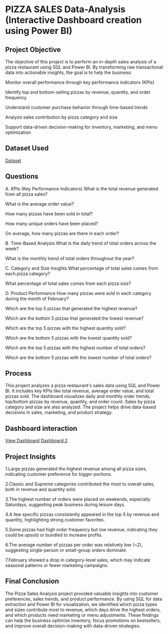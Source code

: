# PIZZA SALES Data-Analysis (Interactive Dashboard creation using Power BI)
## Project Objective
The objective of this project is to perform an in-depth sales analysis of a pizza restaurant using SQL and Power BI. By transforming raw transactional data into actionable insights, the goal is to help the business:

Monitor overall performance through key performance indicators (KPIs)

Identify top and bottom-selling pizzas by revenue, quantity, and order frequency

Understand customer purchase behavior through time-based trends

Analyze sales contribution by pizza category and size

Support data-driven decision-making for inventory, marketing, and menu optimization

## Dataset Used
<a href ="https://github.com/J4skaran/Data-Analysis-Dashboard/blob/main/pizza_sales.csv">Dataset</a>

## Questions
A. KPIs (Key Performance Indicators)
What is the total revenue generated from all pizza sales?

What is the average order value?

How many pizzas have been sold in total?

How many unique orders have been placed?

On average, how many pizzas are there in each order?

B. Time-Based Analysis
What is the daily trend of total orders across the week?

What is the monthly trend of total orders throughout the year?

C. Category and Size Insights
What percentage of total sales comes from each pizza category?

What percentage of total sales comes from each pizza size?

D. Product Performance
How many pizzas were sold in each category during the month of February?

Which are the top 5 pizzas that generated the highest revenue?

Which are the bottom 5 pizzas that generated the lowest revenue?

Which are the top 5 pizzas with the highest quantity sold?

Which are the bottom 5 pizzas with the lowest quantity sold?

Which are the top 5 pizzas with the highest number of total orders?

Which are the bottom 5 pizzas with the lowest number of total orders?

## Process
This project analyzes a pizza restaurant's sales data using SQL and Power BI. It includes key KPIs like total revenue, average order value, and total pizzas sold. The dashboard visualizes daily and monthly order trends, top/bottom pizzas by revenue, quantity, and order count. Sales by pizza category and size are also analyzed. The project helps drive data-based decisions in sales, marketing, and product strategy.

## Dashboard interaction 
<a href ="https://github.com/J4skaran/Data-Analysis-Dashboard/blob/main/PIZZA%20SALES%201.png">View Dashboard</a>
<a href ="https://github.com/J4skaran/Data-Analysis-Dashboard/blob/main/PIZZA%20SALES%202.png"> Dashboard 2</a>

## Project Insights
1.Large pizzas generated the highest revenue among all pizza sizes, indicating customer preference for bigger portions.

2.Classic and Supreme categories contributed the most to overall sales, both in revenue and quantity sold.

3.The highest number of orders were placed on weekends, especially Saturdays, suggesting peak business during leisure days.

4.A few specific pizzas consistently appeared in the top 5 by revenue and quantity, highlighting strong customer favorites.

5.Some pizzas had high order frequency but low revenue, indicating they could be upsold or bundled to increase profits.

6.The average number of pizzas per order was relatively low (~2), suggesting single-person or    small-group orders dominate.

7.February showed a drop in category-level sales, which may indicate seasonal patterns or fewer   marketing campaigns.

## Final Conclusion
The Pizza Sales Analysis project provided valuable insights into customer preferences, sales trends, and product performance. By using SQL for data extraction and Power BI for visualization, we identified which pizza types and sizes contribute most to revenue, which days drive the highest orders, and which products need marketing or menu adjustments. These findings can help the business optimize inventory, focus promotions on bestsellers, and improve overall decision-making with data-driven strategies.




